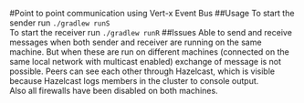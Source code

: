 #Point to point communication using Vert-x Event Bus
##Usage
To start the sender run `./gradlew runS`  
To start the receiver run `./gradlew runR`
##Issues
Able to send and receive messages when both sender and receiver are running on the same machine. But when these are run on different machines (connected on the same local network with multicast enabled) exchange of message is not possible.
Peers can see each other through Hazelcast, which is visible because Hazelcast logs members in the cluster to console output.  
Also all firewalls have been disabled on both machines.    
